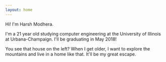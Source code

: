 ```yaml
---
layout: home
---
```


Hi! I'm Harsh Modhera. 

I'm a 21 year old studying computer engineering at the University of Illinois at Urbana-Champaign. I'll be graduating in May 2018! 

You see that house on the left? When I get older, I want to explore the mountains and live in a home like that. It'll be my great escape.



